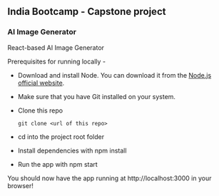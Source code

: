 
## India Bootcamp - Capstone project

### AI Image Generator

React-based AI Image Generator

Prerequisites for running locally - 

- Download and install Node.
    You can download it from the [Node.js official website](https://nodejs.org/).
- Make sure that you have Git installed on your system.
- Clone this repo

    ```
    git clone <url of this repo>
    ```

- cd into the project root folder
- Install dependencies with npm install
- Run the app with npm start

You should now have the app running at http://localhost:3000 in your browser!


